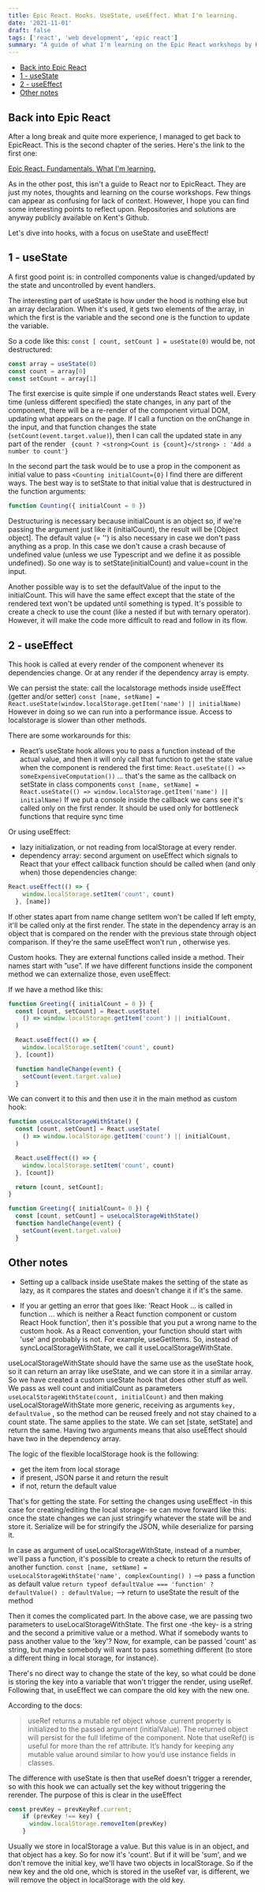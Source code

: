 ```yaml
---
title: Epic React. Hooks. UseState, useEffect. What I'm learning.
date: '2021-11-01'
draft: false
tags: ['react', 'web development', 'epic react']
summary: "A guide of what I'm learning on the Epic React workshops by Kent Dodds. This is the second one: useState + useEffect"
---
```

- [Back into Epic React](#back-into-epic-react)
- [1 - useState](#1---usestate)
- [2 - useEffect](#2---useeffect)
- [Other notes](#other-notes)
## Back into Epic React

After a long break and quite more experience, I managed to get back to EpicReact. This is the second chapter of the series. Here's the link to the first one:

[Epic React. Fundamentals. What I'm learning.](https://buaiscia.github.io/blog/learning-on-epic-react-fundamentals)

As in the other post, this isn't a guide to React nor to EpicReact. They are just my notes, thoughts and learning on the course workshops. Few things can appear as confusing for lack of context. However, I hope you can find some interesting points to reflect upon. Repositories and solutions are anyway publicly available on Kent's Github.

Let's dive into hooks, with a focus on useState and useEffect!

## 1 - useState

A first good point is: in controlled components value is changed/updated by the state and uncontrolled by event handlers.

The interesting part of useState is how under the hood is nothing else but an array declaration. When it's used, it gets two elements of the array, in which the first is the variable and the second one is the function to update the variable.

So a code like this:
`const [ count, setCount ] = useState(0)`
would be, not destructured:

```javascript
const array = useState(0)
const count = array[0]
const setCount = array[1]
```

The first exercise is quite simple if one understands React states well. Every time (unless different specified) the state changes, in any part of the component, there will be a re-render of the component virtual DOM, updating what appears on the page.
If I call a function on the onChange in the input, and that function changes the state (`setCount(event.target.value)`), then I can call the updated state in any part of the render
` {count ? <strong>Count is {count}</strong> : 'Add a number to count'}`

In the second part the task would be to use a prop in the component as initial value to pass
`<Counting initialCount={0}`
I find there are different ways. The best way is to setState to that initial value that is destructured in the function arguments:

```javascript
function Counting({ initialCount = 0 })
```

Destructuring is necessary because initialCount is an object so, if we're passing the argument just like it (initialCount), the result will be [Object object].
The default value (= '') is also necessary in case we don't pass anything as a prop. In this case we don't cause a crash because of undefined value (unless we use Typescript and we define it as possible undefined).
So one way is to setState(initialCount) and value=count in the input.

Another possible way is to set the defaultValue of the input to the initialCount. This will have the same effect except that the state of the rendered text won't be updated until something is typed. It's possible to create a check to use the count (like a nested if but with ternary operator). However, it will make the code more difficult to read and follow in its flow.

## 2 - useEffect

This hook is called at every render of the component whenever its dependencies change. Or at any render if the dependency array is empty.

We can persist the state: call the localstorage methods inside useEffect (getter and/or setter) `const [name, setName] = React.useState(window.localStorage.getItem('name') || initialName)`
However in doing so we can run into a performance issue. Access to localstorage is slower than other methods.

There are some workarounds for this:

- React’s useState hook allows you to pass a function instead of the actual value, and then it will only call that function to get the state value when the component is rendered the first time: `React.useState(() => someExpensiveComputation())` ... that's the same as the callback on setState in class components
  `const [name, setName] = React.useState(() => window.localStorage.getItem('name') || initialName)`
  If we put a console inside the callback we cans see it's called only on the first render.
  It should be used only for bottleneck functions that require sync time

Or using useEffect: 

- lazy initialization, or not reading from localStorage at every render.
- dependency array: second argument on useEffect which signals to React that your effect callback function should be called when (and only when) those dependencies change:

```javascript
React.useEffect(() => {
    window.localStorage.setItem('count', count)
  }, [name])
```

If other states apart from name change setItem won't be called
If left empty, it'll be called only at the first render.
The state in the dependency array is an object that is compared on the render with the previous state through object comparison. If they're the same useEffect won't run , otherwise yes.

Custom hooks. They are external functions called inside a method. Their names start with ”use”.
If we have different functions inside the component method we can externalize those, even useEffect:

If we have a method like this:

```javascript
function Greeting({ initialCount = 0 }) {
  const [count, setCount] = React.useState(
    () => window.localStorage.getItem('count') || initialCount,
  )

  React.useEffect(() => {
    window.localStorage.setItem('count', count)
  }, [count])

  function handleChange(event) {
    setCount(event.target.value)
  }
```

We can convert it to this and then use it in the main method as custom hook:

```javascript
function useLocalStorageWithState() {
  const [count, setCount] = React.useState(
    () => window.localStorage.getItem('count') || initialCount,
  )

  React.useEffect(() => {
    window.localStorage.setItem('count', count)
  }, [count])

  return [count, setCount];
}

function Greeting({ initialCount= 0 }) {
  const [count, setCount] = useLocalStorageWithState()
  function handleChange(event) {
    setCount(event.target.value)
  }
```

## Other notes

- Setting up a callback inside useState makes the setting of the state as lazy, as it compares the states and doesn't change it if it's the same.

- If you ar getting an error that goes like: 'React Hook ... is called in function ... which is neither a React function component or custom React Hook function', then it's possible that you put a wrong name to the custom hook.
As a React convention, your function should start with 'use' and probably is not. For example, useGetItems.
So, instead of syncLocalStorageWithState, we call it useLocalStorageWithState.

useLocalStorageWithState should have the same use as the useState hook, so it can return an array like useState, and we can store it in a similar array. So we have created a custom useState hook that does other stuff as well.
We pass as well count and initialCount as parameters `useLocalStorageWithState(count, initialCount)` and then making useLocalStorageWithState more generic, receiving as arguments `key, defaultValue` , so the method can be reused freely and not stay chained to a count state. The same applies to the state. We can set [state, setState] and return the same.
Having two arguments means that also useEffect should have two in the dependency array.

The logic of the flexible localStorage hook is the following:
  - get the item from local storage
  - if present, JSON parse it and return the result
  - if not, return the default value

That's for getting the state. For setting the changes using useEffect -in this case for creating/editing the local storage- se can move forward like this: once the state changes we can just stringify whatever the state will be and store it.
Serialize will be for stringify the JSON, while deserialize for parsing it.

In case as argument of useLocalStorageWithState, instead of a number, we'll pass a function, it's possible to create a check to return the results of another function.
`const [name, setName] = useLocalStorageWithState('name', complexCounting() )` --> pass a function as default value
`return typeof defaultValue === 'function' ? defaultValue() : defaultValue;` --> return to useState the result of the method

Then it comes the complicated part. 
In the above case, we are passing two parameters to useLocalStorageWithState. The first one -the key- is a string and the second a primitive value or a method.
What if somebody wants to pass another value to the 'key'? Now, for example, can be passed 'count' as string, but maybe somebody will want to pass something different (to store a different thing in local storage, for instance).

There's no direct way to change the state of the key, so what could be done is storing the key into a variable that won't trigger the render, using useRef. Following that, in useEffect we can compare the old key with the new one.

According to the docs:

> useRef returns a mutable ref object whose .current property is initialized to the passed argument (initialValue). The returned object will persist for the full lifetime of the component.
> Note that useRef() is useful for more than the ref attribute. It’s handy for keeping any mutable value around similar to how you’d use instance fields in classes.

The difference with useState is then that useRef doesn't trigger a rerender, so with this hook we can actually set the key without triggering the rerender. The purpose of this is clear in the useEffect

```javascript
const prevKey = prevKeyRef.current;
    if (prevKey !== key) {
      window.localStorage.removeItem(prevKey)
    }
```

Usually we store in localStorage a value. But this value is in an object, and that object has a key. So for now it's 'count'. But if it will be 'sum', and we don't remove the initial key, we'll have two objects in localStorage. So if the new key and the old one, which is stored in the useRef var, is different, we will remove the object in localStorage with the old key.
